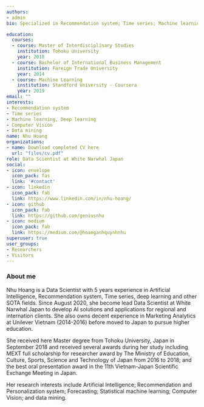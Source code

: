 ```yaml
---
authors:
- admin
bio: Specialized in Recommendation system; Time series; Machine learning and Deep learning. Exploiting is my gut and exploring is my drive. 

education:
  courses:
  - course: Master of Interdisciplinary Studies
    institution: Tohoku University
    year: 2018
  - course: Bachelor of International Business Management
    institution: Foreign Trade University
    year: 2014
  - course: Machine Learning
    institution: Standford University - Coursera
    year: 2019
email: ""
interests:
- Recommendation system
- Time series
- Machine learning, Deep learning
- Computer Vision
- Data mining
name: Nhu Hoang
organizations:
- name: Download completed CV here
  url: "files/cv.pdf"
role: Data Scientist at White Narwhal Japan
social:
- icon: envelope
  icon_pack: fas
  link: '#contact'
- icon: linkedin
  icon_pack: fab
  link: https://www.linkedin.com/in/nhu-hoang/
- icon: github
  icon_pack: fab
  link: https://github.com/geniusnhu
- icon: medium
  icon_pack: fab
  link: https://medium.com/@hoanganhquynhnhu
superuser: true
user_groups:
- Researchers
- Visitors
---
```


### **About me**
Nhu Hoang is a Data Scientist with 5 years experience in Artificial Intelligence, Recommendation system, Time series, deep learning and other SOTA fields. Since August 2020, she become lead Data Scientist at White Narwhal Japan to develop AI solutions and applications for regional and internation clients. She also owns decent experience in Marketing Analytics at Unilever Vietnam (2014-2016) before moved to Japan to pursue higher education.

She received here Master degree from Tohoku University, Japan in September 2018 and received several awards during her study including MEXT full scholarship for researcher award by The Ministry of Education, Culture, Sports, Science and Technology of Japan from 2016 to 2018; and the best oral presentation award in the 11th Vietnam-Japan Scientific Exchange Meeting in Japan.

Her research interests include Artificial Intelligence; Recommendation and Personalization system; Forecasting; Statistical machine learning; Computer Vision; and data mining.
